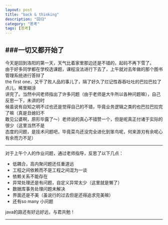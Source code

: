 ```yaml
---
layout: post
title: "back & thinking"
description: "回归"
category: "思考"
tags: [思考]
---
```

###一切又都开始了  
---
今天是回到洛阳的第一天，天气比着家里那边还是不错的，起码不再下雪了。  
由于好多同学都在学校选课题，课程没法进行下去了，上午就对去年做的那个图书管理系统进行答辩了  
the first one，又干了败人品的事儿了，隔了好久了烂记性吞吞吐吐的巴拉巴拉了点儿，稀里糊涂  
讲完了。当然中间老师指出了许多问题（由于老师是大牛所以各种问题嘛），自己反思一下，未讲的时  
候虽说有自知之明不过也还是觉得自己的不错，毕竟业务逻辑之类的也巴拉巴拉完了嘛（真是丑媳妇不  
敢见公婆啊，原形毕露了～）老师说的真心不错赞一个，但是呢真正付诸于实际的很少（这里当然不是  
态度的问题，是技术问题吧，毕竟菜鸟还没完全进化到笨鸟呢，何来游刃有余呢心有余而力不足）  
       
--- 
对于上午个人的作业问题，通过老师指导，反思了以下几点：  
  
-   低耦合，高内聚问题还任重道远  
-   工程之间依赖而不是工程之间混为一谈  
-   依赖关系不能存在  
-   异常处理还是有问题，自定义异常太少（这里就是懒了）  
-   数据库事务处理问题未解决  
-   界面还是不美（虽说行的过去但是还得追求完美嘛）  
-   还有so many 小问题 
  
       
java的路还有好远好远，与君共勉！
  
-------


